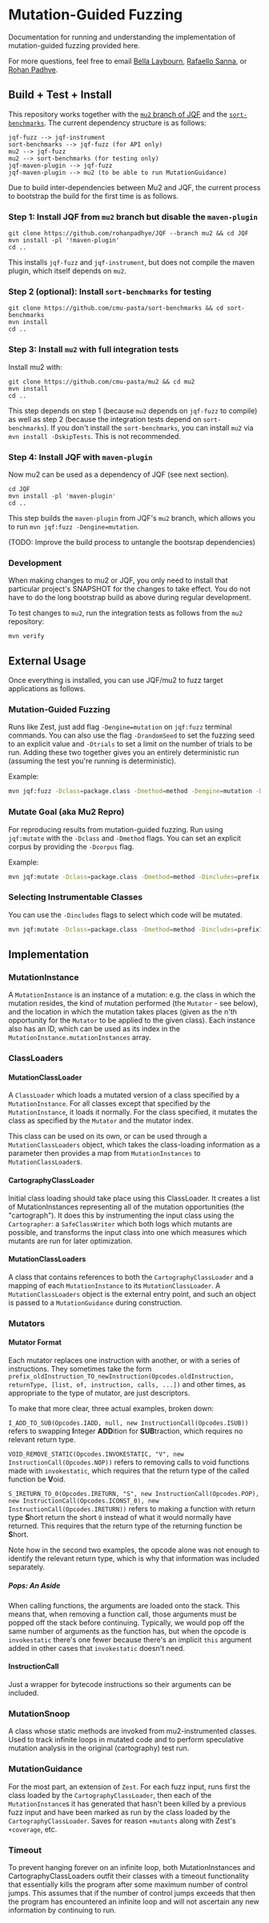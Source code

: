 # Mutation-Guided Fuzzing

Documentation for running and understanding the implementation of mutation-guided fuzzing provided here.

<!-- For project writeup, see [this document](https://saphirasnow.github.io/17-355/Bella_Laybourn_17355_Project.pdf). -->

For more questions, feel free to email [Bella Laybourn](mailto:ilaybour@andrew.cmu.edu), [Rafaello Sanna](mailto:rsanna@u.rochester.edu), or [Rohan Padhye](https://rohan.padhye.org).

## Build + Test + Install

This repository works together with the [`mu2` branch of JQF](https://github.com/rohanpadhye/JQF/tree/mu2) and the [`sort-benchmarks`](https://github.com/cmu-pasta/sort-benchmarks). The current dependency structure is as follows:

```
jqf-fuzz --> jqf-instrument
sort-benchmarks --> jqf-fuzz (for API only)
mu2 --> jqf-fuzz
mu2 --> sort-benchmarks (for testing only)
jqf-maven-plugin --> jqf-fuzz
jqf-maven-plugin --> mu2 (to be able to run MutationGuidance)
```

Due to build inter-dependencies between Mu2 and JQF, the current process to bootstrap the build for the first time is as follows.

### Step 1: Install JQF from `mu2` branch but disable the `maven-plugin`

```
git clone https://github.com/rohanpadhye/JQF --branch mu2 && cd JQF
mvn install -pl '!maven-plugin'
cd ..
```

This installs `jqf-fuzz` and `jqf-instrument`, but does not compile the maven plugin, which itself depends on `mu2`. 

### Step 2 (optional): Install `sort-benchmarks` for testing

```
git clone https://github.com/cmu-pasta/sort-benchmarks && cd sort-benchmarks
mvn install
cd ..
```

### Step 3: Install `mu2` with full integration tests

Install mu2 with:
```
git clone https://github.com/cmu-pasta/mu2 && cd mu2
mvn install
cd ..
```

This step depends on step 1 (because `mu2` depends on `jqf-fuzz` to compile) as well as step 2 (because the integration tests depend on `sort-benchmarks`). If you don't install the `sort-benchmarks`, you can install `mu2` via `mvn install -DskipTests`. This is not recommended.

### Step 4: Install JQF with `maven-plugin`

Now mu2 can be used as a dependency of JQF (see next section).
```
cd JQF
mvn install -pl 'maven-plugin'
cd ..
```

This step builds the `maven-plugin` from JQF's `mu2` branch, which allows you to run `mvn jqf:fuzz -Dengine=mutation`.

(TODO: Improve the build process to untangle the bootsrap dependencies)

### Development

When making changes to mu2 or JQF, you only need to install that particular project's SNAPSHOT for the changes to take effect. You do not have to do the long bootstrap build as above during regular development.

To test changes to `mu2`, run the integration tests as follows from the `mu2` repository:
```
mvn verify
```

## External Usage

Once everything is installed, you can use JQF/mu2 to fuzz target applications as follows.

### Mutation-Guided Fuzzing

Runs like Zest, just add flag `-Dengine=mutation` on `jqf:fuzz` terminal commands. You can also use the flag `-DrandomSeed` to set the fuzzing seed to an explicit value and `-Dtrials` to set a limit on the number of trials to be run. Adding these two together gives you an entirely deterministic run (assuming the test you're running is deterministic).

Example: 

```sh
mvn jqf:fuzz -Dclass=package.class -Dmethod=method -Dengine=mutation -Dtrials=1000 -Dincludes=prefix
```

### Mutate Goal (aka Mu2 Repro)

For reproducing results from mutation-guided fuzzing. Run using `jqf:mutate` with the `-Dclass` and `-Dmethod` flags. 
You can set an explicit corpus by providing the `-Dcorpus` flag.

Example: 

```sh
mvn jqf:mutate -Dclass=package.class -Dmethod=method -Dincludes=prefix -Dinput=/path/to/corpus
```

### Selecting Instrumentable Classes

You can use the `-Dincludes` flags to select which code will be mutated. 

```sh
mvn jqf:mutate -Dclass=package.class -Dmethod=method -Dincludes=prefix1,prefix2
```

## Implementation

### MutationInstance

A `MutationInstance` is an instance of a mutation: e.g. the class in which the mutation resides, the kind of mutation performed (the `Mutator` - see below), and the location in which the mutation takes places (given as the n'th opportunity for the `Mutator` to be applied to the given class). Each instance also has an ID, which can be used as its index in the `MutationInstance.mutationInstances` array.

### ClassLoaders

#### MutationClassLoader

A `ClassLoader` which loads a mutated version of a class specified by a `MutationInstance`. For all classes except that specified by the `MutationInstance`, it loads it normally. For the class specified, it mutates the class as specified by the `Mutator` and the mutator index.

This class can be used on its own, or can be used through a `MutationClassLoaders` object, which takes the class-loading information as a parameter then provides a map from `MutationInstances` to `MutationClassLoader`s.

#### CartographyClassLoader

Initial class loading should take place using this ClassLoader. It creates a list of MutationInstances representing all of the mutation opportunities (the "cartograph"). It does this by instrumenting the input class using the `Cartographer`: a `SafeClassWriter` which both logs which mutants are possible, and transforms the input class into one which measures which mutants are run for later optimization.

#### MutationClassLoaders

A class that contains references to both the `CartographyClassLoader` and a mapping of each `MutationInstance` to its `MutationClassLoader`. A `MutationClassLoaders` object is the external entry point, and such an object is passed to a `MutationGuidance` during construction.

### Mutators

#### Mutator Format

Each mutator replaces one instruction with another, or with a series of instructions. 
They sometimes take the form `prefix_oldInstruction_TO_newInstruction(Opcodes.oldInstruction, returnType, [list, of, instruction, calls, ...])` and other times, as appropriate to the type of mutator, are just descriptors.

To make that more clear, three actual examples, broken down:

`I_ADD_TO_SUB(Opcodes.IADD, null, new InstructionCall(Opcodes.ISUB))`
refers to swapping <b>I</b>nteger <b>ADD</b>ition for <b>SUB</b>traction, which requires no relevant return type.

`VOID_REMOVE_STATIC(Opcodes.INVOKESTATIC, "V", new InstructionCall(Opcodes.NOP))`
refers to removing calls to void functions made with `invokestatic`, which requires that the return type of the called function be <b>V</b>oid.

`S_IRETURN_TO_0(Opcodes.IRETURN, "S", new InstructionCall(Opcodes.POP), new InstructionCall(Opcodes.ICONST_0), new InstructionCall(Opcodes.IRETURN))`
refers to making a function with return type <b>S</b>hort return the short `0` instead of what it would normally have returned. This requires that the return type of the returning function be <b>S</b>hort.

Note how in the second two examples, the opcode alone was not enough to identify the relevant return type, which is why that information was included separately.

##### Pops: An Aside

When calling functions, the arguments are loaded onto the stack. This means that, when removing a function call, those arguments must be popped off the stack before continuing. 
Typically, we would pop off the same number of arguments as the function has, but when the opcode is `invokestatic` there's one fewer because there's an implicit `this` argument added in other cases that `invokestatic` doesn't need.

#### InstructionCall

Just a wrapper for bytecode instructions so their arguments can be included.

### MutationSnoop

A class whose static methods are invoked from mu2-instrumented classes. Used to track infinite loops in mutated code and to perform speculative mutation analysis in the original (cartography) test run.

### MutationGuidance

For the most part, an extension of `Zest`.
For each fuzz input, runs first the class loaded by the `CartographyClassLoader`, then each of the `MutationInstance`s it has generated that hasn't been killed by a previous fuzz input and have been marked as run by the class loaded by the `CartographyClassLoader`.
Saves for reason `+mutants` along with Zest's `+coverage`, etc.

### Timeout

To prevent hanging forever on an infinite loop, both MutationInstances and CartographyClassLoaders outfit their classes with a timeout functionality that essentially kills the program after some maximum number of control jumps.
This assumes that if the number of control jumps exceeds that then the program has encountered an infinite loop and will not ascertain any new information by continuing to run.
